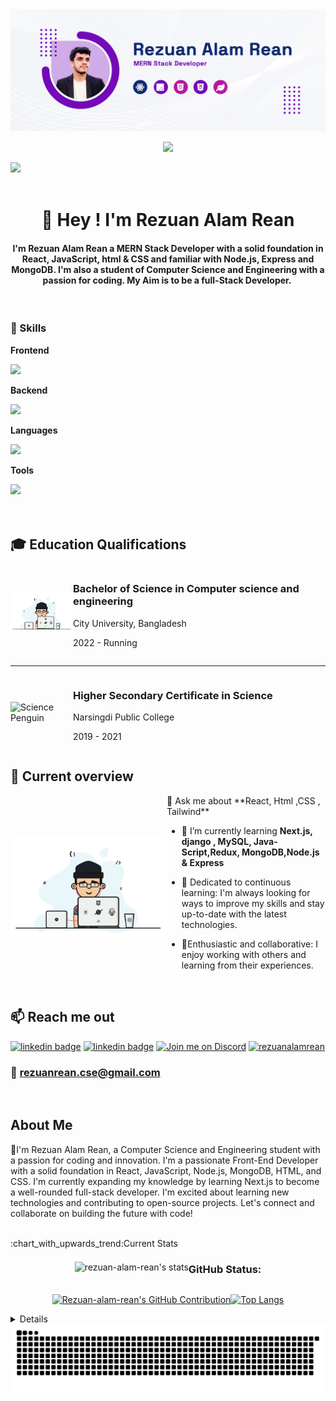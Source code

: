 

<img src="https://raw.githubusercontent.com/Rezuan-Alam-Rean/Rezuan-Alam-Rean/main/images/Rean%20Cover%20Github.jpg" />

<p align="center">
  <a href="https://github.com/DenverCoder1/readme-typing-svg"><img src="https://readme-typing-svg.herokuapp.com?font=Time+New+Roman&color=cyan&size=25&center=true&vCenter=true&width=600&height=100&lines=Welcome+To+My+Github+Profile..&hearts;++;Hey+I+am+Rezuan+Alam+Rean;I+Am+a+MERN+Stack+Developer;I+Am+Also+a+student+of+Computer;Science+&+Engineering;With+passion+For+Coding..+My;Aim+is+to+be+a+full-Stack+Developer;"></a>
</p>
<img src="https://user-images.githubusercontent.com/73097560/115834477-dbab4500-a447-11eb-908a-139a6edaec5c.gif"><br><br>

<h1 align="center">👋 Hey ! I'm Rezuan Alam Rean</h1>
<h4 align="center"> I'm Rezuan Alam Rean a MERN Stack Developer with a solid foundation in React, JavaScript, html & CSS and familiar with Node.js, Express and MongoDB. I'm also a student of Computer Science and Engineering with a passion for coding. My Aim is to be a full-Stack Developer. ️</h4>
<br/>



### 🚀 Skills



**Frontend**

<a href="https://skillicons.dev">
    <img src="https://skillicons.dev/icons?i=react,redux,next,tailwind,html,css" height="45"/>
</a>

**Backend**

<a href="https://skillicons.dev">
    <img src="https://skillicons.dev/icons?i=nodejs,express,mongodb" height="45"/>
</a>

**Languages**

<a href="https://skillicons.dev">
    <img src="https://skillicons.dev/icons?i=python,javascript,cpp,c" height="45"/>
</a>

**Tools**

<a href="https://skillicons.dev">
    <img src="https://skillicons.dev/icons?i=vscode,github,firebase,figma" height="45"/>
</a>

<br>





<br/>

<br />

## :mortar_board: Education Qualifications

<div style="display:flex;flex-direction:row;align-items:center;">
    <img align="right" alt="Programmer" width="100" src="https://raw.githubusercontent.com/Rezuan-Alam-Rean/Rezuan-Alam-Rean/main/images/programmer.gif">
    <div>
        <h3>Bachelor of Science in Computer science and engineering</h3>
        <p>City University, Bangladesh</p>
        <p>2022 - Running</p>
    </div>
</div>

---

<div style="display:flex;flex-direction:row;align-items:center;">
    <img align="right" alt="Science Penguin" width="100" src="https://media.tenor.com/Q6DFaCAVumYAAAAi/science-penguin.gif">
    <div>
        <h3>Higher Secondary Certificate in Science</h3>
        <p>Narsingdi Public College</p>
        <p>2019 - 2021</p>
    </div>
</div>



## :eyes: Current overview


<div style="display:flex;flex-direction:row;align-items:center;">
    
<img align="right" alt="coding" width="250" src="https://raw.githubusercontent.com/Rezuan-Alam-Rean/Rezuan-Alam-Rean/main/images/programmer.gif">
    <div>
      💬 Ask me about **React, Html ,CSS , Tailwind**


- 🌱 I’m currently learning **Next.js, django , MySQL, Java-Script,Redux, MongoDB,Node.js & Express**
- 🌱 Dedicated to continuous learning: I'm always looking for ways to improve my skills  and stay up-to-date with the latest technologies.
- 🌱Enthusiastic and collaborative: I enjoy working with others and learning from their experiences.

    </div>
</div>



<br />

## :mailbox: Reach me out


<a href="https://www.linkedin.com/in/rezuan-alam-rean/"><img src="https://img.shields.io/badge/LinkedIn-343A40?style=for-the-badge&logo=linkedin&logoColor=white" alt="linkedin badge"/></a>
<a href="https://www.facebook.com/rean.bhuiyan.94"><img src="https://img.shields.io/badge/Facebook-%231877F2.svg?style=for-the-badge&logo=Facebook&logoColor=white" alt="linkedin badge"/></a>
<a href="https://discord.gg/APpvmsBXP7"><img src="https://img.shields.io/badge/Join%20me%20on%20Discord-343A40?style=for-the-badge&logo=discord&logoColor=white" alt="Join me on Discord"/></a>
<a href="https://twitter.com/rezuanalamrean" target="blank"><img src="https://raw.githubusercontent.com/rahuldkjain/github-profile-readme-generator/master/src/images/icons/Social/twitter.svg" alt="rezuanalamrean" height="30" width="40" /></a> 

### 📧 **rezuanrean.cse@gmail.com**


<br />

## About Me

👋I'm Rezuan Alam Rean, a Computer Science and Engineering student with a passion for coding and innovation. I'm a passionate Front-End Developer with a solid foundation in React, JavaScript, Node.js, MongoDB, HTML, and CSS. I'm currently expanding my knowledge by learning Next.js to become a well-rounded full-stack developer. I'm excited about learning new technologies and contributing to open-source projects. Let's connect and collaborate on building the future with code! 


<br />
:chart_with_upwards_trend:Current Stats
<div align="" style="display: flex; justify-content: center; align-items: center; flex-wrap: wrap";>
  <p float="left">
 
<p><img align="" src="https://github-readme-streak-stats.herokuapp.com/?user=rezuan-alam-rean&theme=radical&border=7F3FBF&background=0D1117" alt="rezuan-alam-rean's stats" /></p>

 <h3 align="left">GitHub Status:</h3>

<p align="">
  <a href="https://github.com/Rezuan-Alam-Rean">
    <img src="https://github-profile-summary-cards.vercel.app/api/cards/profile-details?username=rezuan-alam-rean&theme=radical" alt="Rezuan-alam-rean's GitHub Contribution"/>
  </a>
</p>

[![Top Langs](https://github-readme-stats.vercel.app/api/top-langs/?username=rezuan-alam-rean&theme=radical)](https://github.com/anuraghazra/github-readme-stats)



</div>



<details> 
   



```txt


                            █████████████████████▓░░░   86.16 %
                            ███▒░░░░░░░░░░░░░░░░░░░░░   13.58 %
                            ██░░░░░░░░░░░░░░░░░░░░░░░   00.15 %
                            ██░░░░░░░░░░░░░░░░░░░░░░░   00.11 %
```


</details>

<picture>
  <source media="(prefers-color-scheme: dark)" srcset="https://github.com/Rezuan-Alam-Rean/Rezuan-Alam-Rean/blob/main/images/svg/github-contribution-grid-snake-dark.svg">
  <source media="(prefers-color-scheme: light)" srcset="https://github.com/Rezuan-Alam-Rean/Rezuan-Alam-Rean/blob/main/images/svg/github-contribution-grid-snake.svg">
  <img alt="github contribution grid snake animation" src="https://github.com/Rezuan-Alam-Rean/Rezuan-Alam-Rean/blob/main/images/svg/github-contribution-grid-snake.svg">
</picture>
